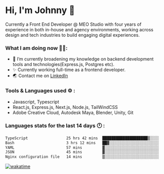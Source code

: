 # Hi, I'm Johnny 👋

Currently a Front End Developer @ MEO Studio with four years of experience in both in-house and agency environments, working across design and tech industries to build engaging digital experiences.

### What I am doing now 🧑‍💻:

- 🔭 I’m currently broadening my knowledge on backend development tools and technologies(Express.js, Postgres etc).
- ✨ Currently working full-time as a frontend developer.
- 🌏 Contact me on [LinkedIn](https://www.linkedin.com/in/johchai/)

### Tools & Languages used ⚙️ :

- Javascript, Typescript
- React.js, Express.js, Next.js, Node.js, TailWindCSS
- Adobe Creative Cloud, Autodesk Maya, Blender, Unity, Git

### Languages stats for the last 14 days 🕛 :

<!--START_SECTION:waka-->

```txt
TypeScript                 25 hrs 42 mins  ████████████████████▒░░░░   81.90 %
Bash                       3 hrs 12 mins   ██▓░░░░░░░░░░░░░░░░░░░░░░   10.21 %
YAML                       57 mins         ▓░░░░░░░░░░░░░░░░░░░░░░░░   03.04 %
JSON                       45 mins         ▓░░░░░░░░░░░░░░░░░░░░░░░░   02.40 %
Nginx configuration file   14 mins         ▒░░░░░░░░░░░░░░░░░░░░░░░░   00.79 %
```

<!--END_SECTION:waka-->

[![wakatime](https://wakatime.com/badge/user/0cd14e89-b357-451d-b5c1-4a79286fb5a6.svg)](https://wakatime.com/@0cd14e89-b357-451d-b5c1-4a79286fb5a6)
